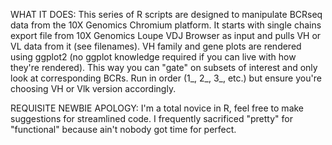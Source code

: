 WHAT IT DOES:
This series of R scripts are designed to manipulate BCRseq data from the 
10X Genomics Chromium platform. It starts with single chains export file 
from 10X Genomics Loupe VDJ Browser as input and pulls VH or VL data from
it (see filenames). VH family and gene plots are rendered using ggplot2
(no ggplot knowledge required if you can live with how they're rendered).
This way you can "gate" on subsets of interest and only look at corresponding
BCRs. Run in order (1_, 2_, 3_, etc.) but ensure you're choosing VH or Vlk 
version accordingly.

REQUISITE NEWBIE APOLOGY:
I'm a total novice in R, feel free to make suggestions for streamlined code.
I frequently sacrificed "pretty" for "functional" because ain't nobody got
time for perfect.
